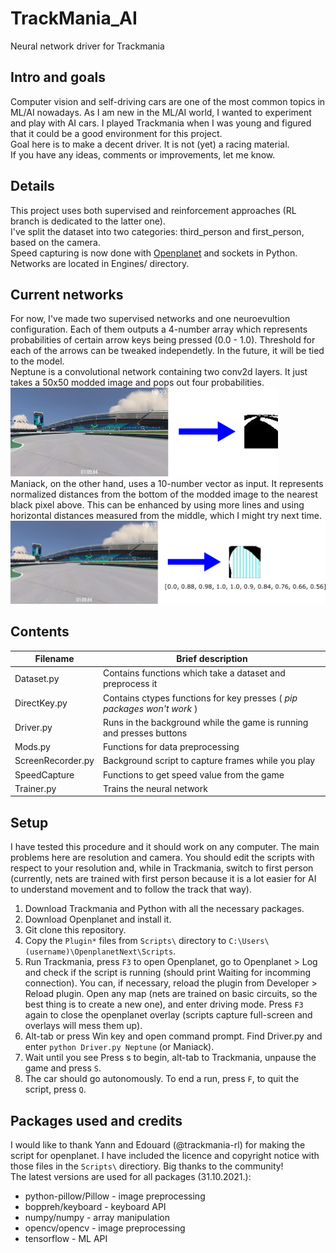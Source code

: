 # TrackMania_AI
Neural network driver for Trackmania
## Intro and goals
Computer vision and self-driving cars are one of the most common topics in ML/AI nowadays. As I am new in the ML/AI world, I wanted to experiment and play with AI cars.
I played Trackmania when I was young and figured that it could be a good environment for this project.\
Goal here is to make a decent driver. It is not (yet) a racing material.\
If you have any ideas, comments or improvements, let me know.
## Details
This project uses both supervised and reinforcement approaches (RL branch is dedicated to the latter one).\
I've split the dataset into two categories: third_person and first_person, based on the camera.\
Speed capturing is now done with [Openplanet](https://openplanet.nl/) and sockets in Python.
Networks are located in Engines/ directory.
## Current networks
For now, I've made two supervised networks and one neuroevultion configuration. Each of them outputs a 4-number array which represents probabilities of certain arrow keys being pressed (0.0 - 1.0). Threshold for each of the arrows can be tweaked independetly. In the future, it will be tied to the model.\
Neptune is a convolutional network containing two conv2d layers. It just takes a 50x50 modded image and pops out four probabilities.\
![Neptune mod](https://github.com/AndrejGobeX/TrackMania_AI/blob/main/Engines/neptune_mod.png?raw=true)\
Maniack, on the other hand, uses a 10-number vector as input. It represents normalized distances from the bottom of the modded image to the nearest black pixel above. This can be enhanced by using more lines and using horizontal distances measured from the middle, which I might try next time.\
![Maniack mod](https://github.com/AndrejGobeX/TrackMania_AI/blob/main/Engines/maniack_mod.png?raw=true)
## Contents
| Filename | Brief description |
| -------- | ----------------- |
| Dataset.py | Contains functions which take a dataset and preprocess it |
| DirectKey.py | Contains ctypes functions for key presses ( *pip packages won't work* ) |
| Driver.py | Runs in the background while the game is running and presses buttons |
| Mods.py | Functions for data preprocessing |
| ScreenRecorder.py | Background script to capture frames while you play |
| SpeedCapture | Functions to get speed value from the game |
| Trainer.py | Trains the neural network |
## Setup
I have tested this procedure and it should work on any computer. The main problems here are resolution and camera. You should edit the scripts with respect to your resolution and, while in Trackmania, switch to first person (currently, nets are trained with first person because it is a lot easier for AI to understand movement and to follow the track that way).
1. Download Trackmania and Python with all the necessary packages.
2. Download Openplanet and install it.
3. Git clone this repository.
3. Copy the `Plugin*` files from `Scripts\` directory to `C:\Users\(username)\OpenplanetNext\Scripts`.
4. Run Trackmania, press `F3` to open Openplanet, go to Openplanet > Log and check if the script is running (should print Waiting for incomming connection). You can, if necessary, reload the plugin from Developer > Reload plugin. Open any map (nets are trained on basic circuits, so the best thing is to create a new one), and enter driving mode. Press `F3` again to close the openplanet overlay (scripts capture full-screen and overlays will mess them up).
5. Alt-tab or press Win key and open command prompt. Find Driver.py and enter `python Driver.py Neptune` (or Maniack).
6. Wait until you see Press s to begin, alt-tab to Trackmania, unpause the game and press `S`.
7. The car should go autonomously. To end a run, press `F`, to quit the script, press `Q`.
## Packages used and credits
I would like to thank Yann and Edouard (@trackmania-rl) for making the script for openplanet. I have included the licence and copyright notice with those files in the `Scripts\` directiory.
Big thanks to the community!\
The latest versions are used for all packages (31.10.2021.):
* python-pillow/Pillow - image preprocessing
* boppreh/keyboard - keyboard API
* numpy/numpy - array manipulation
* opencv/opencv - image preprocessing
* tensorflow - ML API
